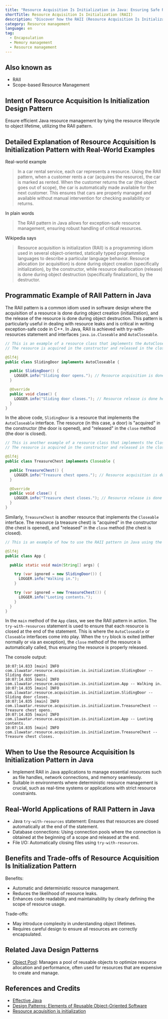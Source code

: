 ```yaml
---
title: "Resource Acquisition Is Initialization in Java: Ensuring Safe Resource Management"
shortTitle: Resource Acquisition Is Initialization (RAII)
description: "Discover how the RAII (Resource Acquisition Is Initialization) pattern can streamline resource management in Java. Learn to implement RAII with practical examples and improve code reliability and maintenance."
category: Resource management
language: en
tag:
  - Encapsulation
  - Memory management
  - Resource management
---
```


## Also known as

* RAII
* Scope-based Resource Management

## Intent of Resource Acquisition Is Initialization Design Pattern

Ensure efficient Java resource management by tying the resource lifecycle to object lifetime, utilizing the RAII
pattern.

## Detailed Explanation of Resource Acquisition Is Initialization Pattern with Real-World Examples

Real-world example

> In a car rental service, each car represents a resource. Using the RAII pattern, when a customer rents a car (acquires
> the resource), the car is marked as rented. When the customer returns the car (the object goes out of scope), the car is
> automatically made available for the next customer. This ensures that cars are properly managed and available without
> manual intervention for checking availability or returns.

In plain words

> The RAII pattern in Java allows for exception-safe resource management, ensuring robust handling of critical
> resources.

Wikipedia says

> Resource acquisition is initialization (RAII) is a programming idiom used in several object-oriented, statically typed
> programming languages to describe a particular language behavior. Resource allocation (or acquisition) is done during
> object creation (specifically initialization), by the constructor, while resource deallocation (release) is done during
> object destruction (specifically finalization), by the destructor.

## Programmatic Example of RAII Pattern in Java

The RAII pattern is a common idiom used in software design where the acquisition of a resource is done during object
creation (initialization), and the release of the resource is done during object destruction. This pattern is
particularly useful in dealing with resource leaks and is critical in writing exception-safe code in C++. In Java, RAII
is achieved with try-with-resources statement and interfaces `java.io.Closeable` and `AutoCloseable`.

```java
// This is an example of a resource class that implements the AutoCloseable interface.
// The resource is acquired in the constructor and released in the close method.

@Slf4j
public class SlidingDoor implements AutoCloseable {

  public SlidingDoor() {
    LOGGER.info("Sliding door opens."); // Resource acquisition is done here
  }

  @Override
  public void close() {
    LOGGER.info("Sliding door closes."); // Resource release is done here
  }
}
```

In the above code, `SlidingDoor` is a resource that implements the `AutoCloseable` interface. The resource (in this
case, a door) is "acquired" in the constructor (the door is opened), and "released" in the `close` method (the door is
closed).

```java
// This is another example of a resource class that implements the Closeable interface.
// The resource is acquired in the constructor and released in the close method.

@Slf4j
public class TreasureChest implements Closeable {

  public TreasureChest() {
    LOGGER.info("Treasure chest opens."); // Resource acquisition is done here
  }

  @Override
  public void close() {
    LOGGER.info("Treasure chest closes."); // Resource release is done here
  }
}
```

Similarly, `TreasureChest` is another resource that implements the `Closeable` interface. The resource (a treasure
chest) is "acquired" in the constructor (the chest is opened), and "released" in the `close` method (the chest is
closed).

```java
// This is an example of how to use the RAII pattern in Java using the try-with-resources statement.

@Slf4j
public class App {

  public static void main(String[] args) {

    try (var ignored = new SlidingDoor()) {
      LOGGER.info("Walking in.");
    }

    try (var ignored = new TreasureChest()) {
      LOGGER.info("Looting contents.");
    }
  }
}
```

In the `main` method of the `App` class, we see the RAII pattern in action. The `try-with-resources` statement is used
to ensure that each resource is closed at the end of the statement. This is where the `AutoCloseable` or `Closeable`
interfaces come into play. When the `try` block is exited (either normally or via an exception), the `close` method of
the resource is automatically called, thus ensuring the resource is properly released.

The console output:

```
10:07:14.833 [main] INFO com.iluwatar.resource.acquisition.is.initialization.SlidingDoor -- Sliding door opens.
10:07:14.835 [main] INFO com.iluwatar.resource.acquisition.is.initialization.App -- Walking in.
10:07:14.835 [main] INFO com.iluwatar.resource.acquisition.is.initialization.SlidingDoor -- Sliding door closes.
10:07:14.835 [main] INFO com.iluwatar.resource.acquisition.is.initialization.TreasureChest -- Treasure chest opens.
10:07:14.835 [main] INFO com.iluwatar.resource.acquisition.is.initialization.App -- Looting contents.
10:07:14.835 [main] INFO com.iluwatar.resource.acquisition.is.initialization.TreasureChest -- Treasure chest closes.
```

## When to Use the Resource Acquisition Is Initialization Pattern in Java

* Implement RAII in Java applications to manage essential resources such as file handles, network connections, and
  memory seamlessly.
* Suitable in environments where deterministic resource management is crucial, such as real-time systems or applications
  with strict resource constraints.

## Real-World Applications of RAII Pattern in Java

* Java `try-with-resources` statement: Ensures that resources are closed automatically at the end of the statement.
* Database connections: Using connection pools where the connection is obtained at the beginning of a scope and released
  at the end.
* File I/O: Automatically closing files using `try-with-resources`.

## Benefits and Trade-offs of Resource Acquisition Is Initialization Pattern

Benefits:

* Automatic and deterministic resource management.
* Reduces the likelihood of resource leaks.
* Enhances code readability and maintainability by clearly defining the scope of resource usage.

Trade-offs:

* May introduce complexity in understanding object lifetimes.
* Requires careful design to ensure all resources are correctly encapsulated.

## Related Java Design Patterns

* [Object Pool](https://java-design-patterns.com/patterns/object-pool/): Manages a pool of reusable objects to optimize
  resource allocation and performance, often used for resources that are expensive to create and manage.

## References and Credits

* [Effective Java](https://amzn.to/4cGk2Jz)
* [Design Patterns: Elements of Reusable Object-Oriented Software](https://amzn.to/3w0pvKI)
* [Resource acquisition is initialization](https://en.wikipedia.org/wiki/Resource_acquisition_is_initialization)
